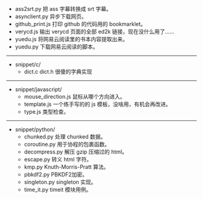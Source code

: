 + ass2srt.py 把 ass 字幕转换成 srt 字幕。
+ asynclient.py 异步下载网页。
+ github_print.js 打印 github 的代码用的 bookmarklet。
+ verycd.js 输出 verycd 页面的全部 ed2k 链接，现在没什么用了……
+ yuedu.js 将网易云阅读里的书本内容提取出来。
+ yuedu.py 下载网易云阅读的脚本。

------

+ snippet/c/
    - dict.c dict.h 很傻的字典实现

------

+ snippet/javascript/
    - mouse_direction.js 鼠标从哪个方向进入。
    - template.js 一个练手写的的 js 模板，没啥用，有机会再改进。
    - type.js 类型检查。

------

+ snippet/python/
    - chunked.py 处理 chunked 数据。
    - coroutine.py 用于协程的包裹函数。
    - decompress.py 解压 gzip 压缩过的 html。
    - escape.py 转义 html 字符。
    - kmp.py Knuth-Morris-Pratt 算法。
    - pbkdf2.py PBKDF2加密。
    - singleton.py singleton 实现。
    - time_it.py timeit 模块用例。
